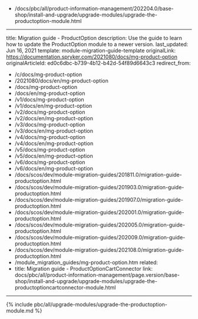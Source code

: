   - /docs/pbc/all/product-information-management/202204.0/base-shop/install-and-upgrade/upgrade-modules/upgrade-the-productoption-module.html
---
title: Migration guide - ProductOption
description: Use the guide to learn how to update the ProductOption module to a newer version.
last_updated: Jun 16, 2021
template: module-migration-guide-template
originalLink: https://documentation.spryker.com/2021080/docs/mg-product-option
originalArticleId: ed0c6dbc-b739-4b12-b42d-54f89d6643c3
redirect_from:
  - /c/docs/mg-product-option
  - /2021080/docs/en/mg-product-option
  - /docs/mg-product-option
  - /docs/en/mg-product-option
  - /v1/docs/mg-product-option
  - /v1/docs/en/mg-product-option
  - /v2/docs/mg-product-option
  - /v2/docs/en/mg-product-option
  - /v3/docs/mg-product-option
  - /v3/docs/en/mg-product-option
  - /v4/docs/mg-product-option
  - /v4/docs/en/mg-product-option
  - /v5/docs/mg-product-option
  - /v5/docs/en/mg-product-option
  - /v6/docs/mg-product-option
  - /v6/docs/en/mg-product-option
  - /docs/scos/dev/module-migration-guides/201811.0/migration-guide-productoption.html
  - /docs/scos/dev/module-migration-guides/201903.0/migration-guide-productoption.html
  - /docs/scos/dev/module-migration-guides/201907.0/migration-guide-productoption.html
  - /docs/scos/dev/module-migration-guides/202001.0/migration-guide-productoption.html
  - /docs/scos/dev/module-migration-guides/202005.0/migration-guide-productoption.html
  - /docs/scos/dev/module-migration-guides/202009.0/migration-guide-productoption.html
  - /docs/scos/dev/module-migration-guides/202108.0/migration-guide-productoption.html
  - /module_migration_guides/mg-product-option.htm
related:
  - title: Migration guide - ProductOptionCartConnector
    link: docs/pbc/all/product-information-management/page.version/base-shop/install-and-upgrade/upgrade-modules/upgrade-the-productoptioncartconnector-module.html
---

{% include pbc/all/upgrade-modules/upgrade-the-productoption-module.md %} <!-- To edit, see /_includes/pbc/all/upgrade-modules/upgrade-the-productoption-module.md -->
